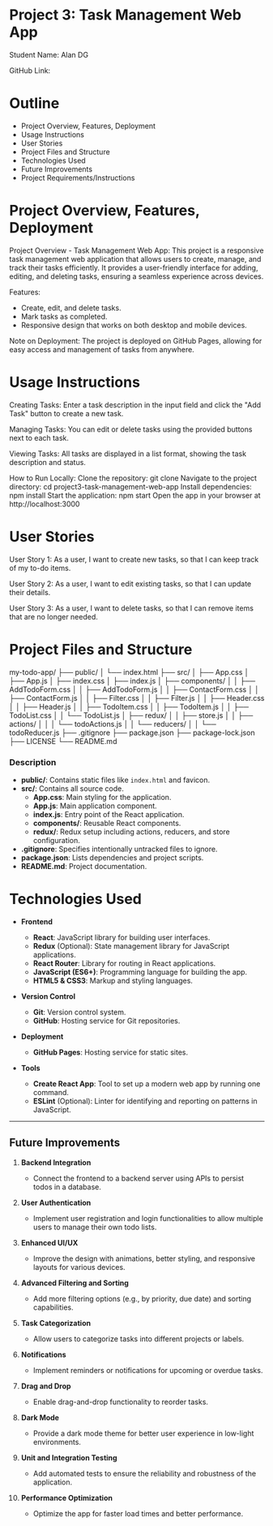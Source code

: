 # Project 3: Task Management Web App
Student Name: Alan DG

GitHub Link: 

# Outline
- Project Overview, Features, Deployment
- Usage Instructions
- User Stories
- Project Files and Structure
- Technologies Used
- Future Improvements
- Project Requirements/Instructions

# Project Overview, Features, Deployment
Project Overview - Task Management Web App:
This project is a responsive task management web application that allows users to create, manage, and track their tasks efficiently. It provides a user-friendly interface for adding, editing, and deleting tasks, ensuring a seamless experience across devices.

Features:
- Create, edit, and delete tasks.
- Mark tasks as completed.
- Responsive design that works on both desktop and mobile devices.

Note on Deployment:
The project is deployed on GitHub Pages, allowing for easy access and management of tasks from anywhere.

# Usage Instructions
Creating Tasks:
Enter a task description in the input field and click the "Add Task" button to create a new task.

Managing Tasks:
You can edit or delete tasks using the provided buttons next to each task.

Viewing Tasks:
All tasks are displayed in a list format, showing the task description and status.

How to Run Locally:
Clone the repository: git clone <repository-url>
Navigate to the project directory: cd project3-task-management-web-app
Install dependencies: npm install
Start the application: npm start
Open the app in your browser at http://localhost:3000

# User Stories

User Story 1: As a user, I want to create new tasks, so that I can keep track of my to-do items.

User Story 2: As a user, I want to edit existing tasks, so that I can update their details.

User Story 3: As a user, I want to delete tasks, so that I can remove items that are no longer needed.

# Project Files and Structure

my-todo-app/
├── public/
│   └── index.html
├── src/
│   ├── App.css
│   ├── App.js
│   ├── index.css
│   ├── index.js
│   ├── components/
│   │   ├── AddTodoForm.css
│   │   ├── AddTodoForm.js
│   │   ├── ContactForm.css
│   │   ├── ContactForm.js
│   │   ├── Filter.css
│   │   ├── Filter.js
│   │   ├── Header.css
│   │   ├── Header.js
│   │   ├── TodoItem.css
│   │   ├── TodoItem.js
│   │   ├── TodoList.css
│   │   └── TodoList.js
│   ├── redux/
│   │   ├── store.js
│   │   ├── actions/
│   │   │   └── todoActions.js
│   │   └── reducers/
│   │       └── todoReducer.js
├── .gitignore
├── package.json
├── package-lock.json
├── LICENSE
└── README.md

### Description

- **public/**: Contains static files like `index.html` and favicon.
- **src/**: Contains all source code.
  - **App.css**: Main styling for the application.
  - **App.js**: Main application component.
  - **index.js**: Entry point of the React application.
  - **components/**: Reusable React components.
  - **redux/**: Redux setup including actions, reducers, and store configuration.
- **.gitignore**: Specifies intentionally untracked files to ignore.
- **package.json**: Lists dependencies and project scripts.
- **README.md**: Project documentation.

# Technologies Used

- **Frontend**
  - **React**: JavaScript library for building user interfaces.
  - **Redux** (Optional): State management library for JavaScript applications.
  - **React Router**: Library for routing in React applications.
  - **JavaScript (ES6+)**: Programming language for building the app.
  - **HTML5 & CSS3**: Markup and styling languages.

- **Version Control**
  - **Git**: Version control system.
  - **GitHub**: Hosting service for Git repositories.

- **Deployment**
  - **GitHub Pages**: Hosting service for static sites.

- **Tools**
  - **Create React App**: Tool to set up a modern web app by running one command.
  - **ESLint** (Optional): Linter for identifying and reporting on patterns in JavaScript.

--- 

## Future Improvements

1. **Backend Integration**
   - Connect the frontend to a backend server using APIs to persist todos in a database.

2. **User Authentication**
   - Implement user registration and login functionalities to allow multiple users to manage their own todo lists.

3. **Enhanced UI/UX**
   - Improve the design with animations, better styling, and responsive layouts for various devices.

4. **Advanced Filtering and Sorting**
   - Add more filtering options (e.g., by priority, due date) and sorting capabilities.

5. **Task Categorization**
   - Allow users to categorize tasks into different projects or labels.

6. **Notifications**
   - Implement reminders or notifications for upcoming or overdue tasks.

7. **Drag and Drop**
   - Enable drag-and-drop functionality to reorder tasks.

8. **Dark Mode**
   - Provide a dark mode theme for better user experience in low-light environments.

9. **Unit and Integration Testing**
   - Add automated tests to ensure the reliability and robustness of the application.

10. **Performance Optimization**
    - Optimize the app for faster load times and better performance.
